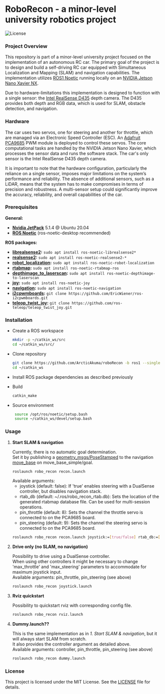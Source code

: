 # RoboRecon - a minor-level university robotics project

![License](https://img.shields.io/badge/license-MIT-green)

### Project Overview
This repository is part of a minor-level university project focused on the implementation of an autonomous RC car. 
The primary goal of the project is to design and build a self-driving RC car equipped with Simultaneous Localization and Mapping (SLAM) and navigation capabilities. 
The implementation utilizes [ROS1 Noetic](http://wiki.ros.org/noetic) running locally on an [NVIDIA Jetson Nano Xavier NX](https://www.nvidia.com/de-de/autonomous-machines/embedded-systems/jetson-xavier-nx/).<p>

Due to hardware-limitations this implementation is designed to function with a single sensor: the [Intel RealSense D435](https://www.intelrealsense.com/depth-camera-d435/) depth camera. 
The D435 provides both depth and RGB data, which is used for SLAM, obstacle detection, and navigation. 

### Hardware
The car uses two servos, one for steering and another for throttle, which are managed via an Electronic Speed Controller (ESC).
An [Adafruit PCA9685](https://www.adafruit.com/product/815) PWM module is deployed to control these servos. 
The core computational tasks are handled by the NVIDIA Jetson Nano Xavier, which processes the sensor data and runs the software stack. 
The car's only sensor is the Intel RealSense D435 depth camera.<p>

It is important to note that the hardware configuration, particularly the reliance on a single sensor, imposes major limitations on the system’s performance and reliability. 
The absence of additional sensors, such as a LiDAR, means that the system has to make compromises in terms of precision and robustness. 
A multi-sensor setup could significantly improve the accuracy, reliability, and overall capabilities of the car.

### Prerequisites
**General:**
* **[Nvidia JetPack](https://developer.nvidia.com/embedded/learn/get-started-jetson-nano-devkit)** 5.1.4 @ Ubuntu 20.04
* **[ROS Noetic](http://wiki.ros.org/noetic/Installation/Ubuntu)** (ros-noetic-desktop recommended)

**ROS packages:**
* **[librealsense2](https://github.com/IntelRealSense/librealsense):** ```sudo apt install ros-noetic-librealsense2*```
* **[realsense2](https://github.com/IntelRealSense/realsense-ros/tree/ros1-legacy):** ```sudo apt install ros-noetic-realsense2-*```
* **[robot_localization](http://wiki.ros.org/robot_localization):** ```sudo apt install ros-noetic-robot-localization```
* **[rtabmap](http://wiki.ros.org/rtabmap_ros):** ```sudo apt install ros-noetic-rtabmap-ros```
* **[depthimage_to_laserscan](http://wiki.ros.org/depthimage_to_laserscan):** ```sudo apt install ros-noetic-depthimage-to-laserscan```
* **[joy](http://wiki.ros.org/joy):** ```sudo apt install ros-noetic-joy```
* **[navigation](http://wiki.ros.org/navigation):** ```sudo apt install ros-noetic-navigation```
* **[i2cpwmboards](https://github.com/EricWiener/ros-i2cpwmboards):** ```git clone https://github.com/EricWiener/ros-i2cpwmboards.git```
* **[teleop_twist_joy](http://wiki.ros.org/teleop_twist_joy):** ```git clone https://github.com/ros-teleop/teleop_twist_joy.git```

### Installation
* Create a ROS workspace
   ```bash
   mkdir -p ~/catkin_ws/src
   cd ~/catkin_ws/src/
    ```
* Clone repository 
   ```bash
   git clone https://github.com/ArcticAkuma/roboRecon -b ros1 --singlebranch
   cd ~/catkin_ws
    ```
* Install ROS package dependencies as described previously

* Build
   ```bash
   catkin_make
    ```
* Source environment
   ```bash
    source /opt/ros/noetic/setup.bash
    source ~/catkin_ws/devel/setup.bash
    ```

### Usage
1. **Start SLAM & navigation**<p>
    Currently, there is no automatic goal determination.<br/> 
    Set it by publishing a [geometry_msgs/PoseStamped](https://docs.ros.org/en/api/geometry_msgs/html/msg/PoseStamped.html) to the navigation [move_base](http://wiki.ros.org/move_base#Action_Subscribed_Topics) on move_base_simple/goal.
   ```bash
   roslaunch robo_recon recon.launch
    ```
   Available arguments:
    * joystick (default: false): If 'true' enables steering with a DualSense controller, but disables navigation stack.
    * rtab_db (default: ~/.ros/robo_recon_rtab.db): Sets the location of the generated rtabmap database file. Can be used for multi-session operations.
    * pin_throttle (default: 8): Sets the channel the throttle servo is connected to on the PCA9685 board.
    * pin_steering (default: 9): Sets the channel the steering servo is connected to on the PCA9685 board.
    ```bash
    roslaunch robo_recon recon.launch joystick:=[true/false] rtab_db:=[path/to/rtabmap.db] pin_throttle:=[pin_throttle] pin_steering:=[pin_steering] 
    ```
2. **Drive only (no SLAM, no navigation)**<p>
    Possibility to drive using a DualSense controller.<br/> 
    When using other controllers it might be necessary to change 'max_throttle' and 'max_steering' parameters to accommodate for maximum joystick input.<br/>
    Available arguments: pin_throttle, pin_steering (see above)
   ```bash
   roslaunch robo_recon joystick.launch
    ```
3. **Rviz quickstart**<p>
    Possibility to quickstart rviz with corresponding config file.
   ```bash
   roslaunch robo_recon rviz.launch
    ```
4. **Dummy.launch??**<p>
    This is the same implementation as in _1. Start SLAM & navigation_, but it will always start SLAM from scratch.<br/>
    It also provides the controller argument as detailed above. <br/>
    Available arguments: controller, pin_throttle, pin_steering (see above)
   ```bash
   roslaunch robo_recon dummy.launch
    ```
   
### License
This project is licensed under the MIT License. See the [LICENSE](LICENSE) file for details.

